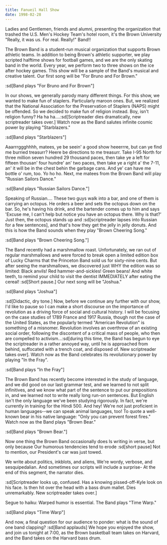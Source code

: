 ```yaml
---
title: Fanueil Hall Show
date: 1998-02-28
---
```


Ladies and Gentlemen, friends and alumni, presenting the organization that trashed the U.S. Men's Hockey Team's hotel room, it's the Brown University "Really, it was us. For real. Really!" Band!!

The Brown Band is a student-run musical organization that supports Brown athletic teams. In addition to being Brown's athletic supporter, we play scripted halftime shows for football games, and we are the only skating band in the world. Every year, we perform two to three shows on the ice after hockey games. This show will be a sample of the Band's musical and creative talent. Our first song will be "For Bruno and For Brown."

:sd[Band plays "For Bruno and For Brown"]

In our shows, we generally parody many different things. For this show, we wanted to make fun of staplers. Particularly maroon ones. But, we realized that the National Association for the Preservation of Staplers (NAPS) might be offended. So we decided to make fun of religion instead. Boy, isn't religion funny? Ha ha ha....:sd[Scriptreader dies dramatically, new scriptreader takes over.] Watch now as the Band salutes infinite cosmic power by playing "Starblazers."

:sd[Band plays "Starblazers"]

Aaarrrggghhhh, matees, ye be seein' a good show heeerrre, but can ye find me burried treasurr? Heere be directions to me treasurr. Take I-95 North for three million seven hundred 29 thousand paces, then take ye a left for fifteen thousan' four hundre' an' two paces, then take ye a right a' the 7-11, an' it will be in the chest behin the garbage cans. And ye' can have me bottle o' rum, too. Yo ho ho. Next, me matees from the Brown Band will play "Russian Sailors Dance."

:sd[Band plays "Russian Sailors Dance."]

Speaking of Russian.... These two guys walk into a bar, and one of them is carrying an octopus. He orders a beer and sets the octopus down on the bar. So, he's having his drink, and the bartender comes up to him and says 'Excuse me, I can't help but notice you have an octopus there. Why is that?' Just then, the octopus stands up and :sd[scriptreader lapses into Russian for a few sentences], and that's how they get the jelly in jelly donuts. And this is how the Band sounds when they play "Brown Cheering Song."

:sd[Band plays "Brown Cheering Song."]

The Band recently had a marshmallow roast. Unfortunately, we ran out of regular marshmallows and were forced to break open a limited edition box of Lucky Charms that the Princeton Band sold us for sixty-nine cents. But after seeing the marshmallows, we discovered just WHY the edition was so limited: Black anvils! Red hammer-and-sickles! Green beans! And white teeth, to remind your child to visit the dentist IMMEDIATELY after eating the cereal! :sd[Short pause.] Our next song will be "Joshua."

:sd[Band plays "Joshua"]

:sd[Didactic, dry tone.] Now, before we continue any further with our show, I'd like to pause so I can make a short discourse on the importance of revolution as a driving force of social and cultural history. I will be focusing on the case studies of 1789 France and 1917 Russia, though not the case of the United States, as the popularly termed "American Revolution" is something of a misnomer. Revolution involves an overthrow of an existing social order, following the discontent of a critical mass of people, who then are compelled to activism...:sd[during this time, the Band has begun to eye the scriptreader in a rather annoyed way, until he is approached from behind, suffocated with a trench coat, and disposed of. New scriptreader takes over]. Watch now as the Band celebrates its revolutionary power by playing "In the Fray".

:sd[Band plays "In the Fray"]

The Brown Band has recently become interested in the study of language, and we did good on our last grammar test, and we learned to not split infinitives, and we know what part of the sentence to put our prepositions in, and we learned not to write really long run-on sentences. But English isn't the only language we've been studying rigorously. In fact, we're currently in training for the Hindi 500. And hey! We're not just proficient in human languages--we can speak animal languages, too! To quote a well-known bear in his native language: "Only you can prevent forest fires." Watch now as the Band plays "Brown Bear."

:sd[Band plays "Brown Bear."]

Now one thing the Brown Band occasionally does Is writing in verse, but only because Our humorous tendencies tend to erode :sd[short pause] Not to mention, our President's car was just towed.

We write about politics, inkblots, and aliens, We're wordy, verbose, and sesquipedalian. And sometimes our scripts will include a surprise- At the end of this segment, the narrator dies.

:sd[Scriptreader looks up, confused. Has a knowing pissed-off-Kyle look on his face. Is then hit over the head with a bass drum mallet. Dies unremarkably. New scriptreader takes over.]

Segue to haiku: Warped humor is essential. The Band plays "Time Warp."

:sd[Band plays "Time Warp"]

And now, a final question for our audience to ponder: what is the sound of one band clapping? :sd[Band applauds] We hope you enjoyed the show, and join us tonight at 7:00, as the Brown basketball team takes on Harvard, and the Band takes on the Harvard bass drum.

